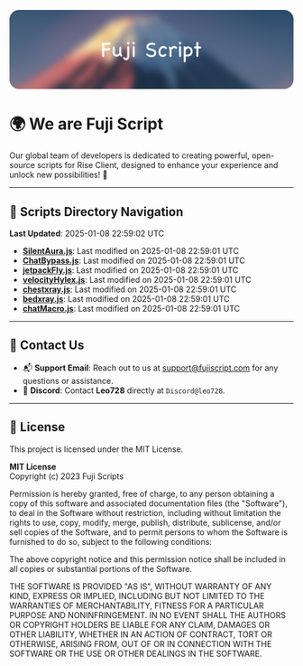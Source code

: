 ![Banner](.github/b.webp)

# 🌍 **We are Fuji Script**

Our global team of developers is dedicated to creating powerful, open-source scripts for Rise Client, designed to enhance your experience and unlock new possibilities! 🌟

---
<!-- SCRIPTS_NAVIGATION_START -->
## 📂 **Scripts Directory Navigation**

**Last Updated**: 2025-01-08 22:59:02 UTC

- **[SilentAura.js](scripts/SilentAura.js)**: Last modified on 2025-01-08 22:59:01 UTC
- **[ChatBypass.js](scripts/ChatBypass.js)**: Last modified on 2025-01-08 22:59:01 UTC
- **[jetpackFly.js](scripts/jetpackFly.js)**: Last modified on 2025-01-08 22:59:01 UTC
- **[velocityHylex.js](scripts/velocityHylex.js)**: Last modified on 2025-01-08 22:59:01 UTC
- **[chestxray.js](scripts/chestxray.js)**: Last modified on 2025-01-08 22:59:01 UTC
- **[bedxray.js](scripts/bedxray.js)**: Last modified on 2025-01-08 22:59:01 UTC
- **[chatMacro.js](scripts/chatMacro.js)**: Last modified on 2025-01-08 22:59:01 UTC

<!-- SCRIPTS_NAVIGATION_END -->

---

## 💬 **Contact Us**  
- 📬 **Support Email**: Reach out to us at [support@fujiscript.com](mailto:support@fujiscript.com) for any questions or assistance.  
- 💬 **Discord**: Contact **Leo728** directly at `Discord@leo728`.

---

## 📜 **License**

This project is licensed under the MIT License.  

**MIT License**  
Copyright (c) 2023 Fuji Scripts  

Permission is hereby granted, free of charge, to any person obtaining a copy of this software and associated documentation files (the "Software"), to deal in the Software without restriction, including without limitation the rights to use, copy, modify, merge, publish, distribute, sublicense, and/or sell copies of the Software, and to permit persons to whom the Software is furnished to do so, subject to the following conditions:  

The above copyright notice and this permission notice shall be included in all copies or substantial portions of the Software.  

THE SOFTWARE IS PROVIDED "AS IS", WITHOUT WARRANTY OF ANY KIND, EXPRESS OR IMPLIED, INCLUDING BUT NOT LIMITED TO THE WARRANTIES OF MERCHANTABILITY, FITNESS FOR A PARTICULAR PURPOSE AND NONINFRINGEMENT. IN NO EVENT SHALL THE AUTHORS OR COPYRIGHT HOLDERS BE LIABLE FOR ANY CLAIM, DAMAGES OR OTHER LIABILITY, WHETHER IN AN ACTION OF CONTRACT, TORT OR OTHERWISE, ARISING FROM, OUT OF OR IN CONNECTION WITH THE SOFTWARE OR THE USE OR OTHER DEALINGS IN THE SOFTWARE.  
